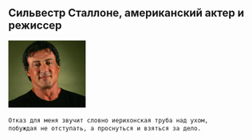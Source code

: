 <!--2020-01-15 22:32:21-->
## Сильвестр Сталлоне, американский актер и режиссер
<img src="./stallone.jpg">

    Отказ для меня звучит словно иерихонская труба над ухом,
    побуждая не отступать, а проснуться и взяться за дело.
